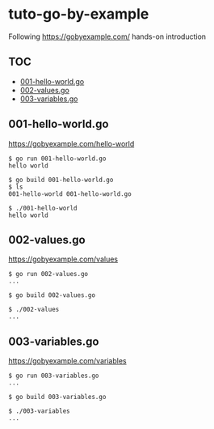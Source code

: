 # tuto-go-by-example

Following https://gobyexample.com/ hands-on introduction

## TOC

<!-- MarkdownTOC -->

- [001-hello-world.go](#001-hello-worldgo)
- [002-values.go](#002-valuesgo)
- [003-variables.go](#003-variablesgo)

<!-- /MarkdownTOC -->


## 001-hello-world.go

https://gobyexample.com/hello-world

```
$ go run 001-hello-world.go
hello world

$ go build 001-hello-world.go
$ ls
001-hello-world 001-hello-world.go

$ ./001-hello-world
hello world
```

## 002-values.go

https://gobyexample.com/values

```
$ go run 002-values.go
...

$ go build 002-values.go

$ ./002-values
...
```

## 003-variables.go

https://gobyexample.com/variables

```
$ go run 003-variables.go
...

$ go build 003-variables.go

$ ./003-variables
...
```

